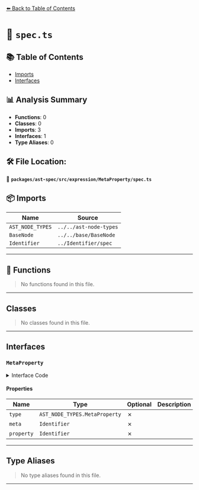 [⬅️ Back to Table of Contents](../../../../../index.md)

# 📄 `spec.ts`

## 📚 Table of Contents

- [Imports](#imports)
- [Interfaces](#interfaces)

## 📊 Analysis Summary

- **Functions**: 0
- **Classes**: 0
- **Imports**: 3
- **Interfaces**: 1
- **Type Aliases**: 0

## 🛠️ File Location:
📂 **`packages/ast-spec/src/expression/MetaProperty/spec.ts`**

## 📦 Imports

| Name | Source |
|------|--------|
| `AST_NODE_TYPES` | `../../ast-node-types` |
| `BaseNode` | `../../base/BaseNode` |
| `Identifier` | `../Identifier/spec` |


---

## 🔧 Functions

> No functions found in this file.


---

## Classes

> No classes found in this file.


---

## Interfaces

### `MetaProperty`

<details><summary>Interface Code</summary>

```ts
export interface MetaProperty extends BaseNode {
  type: AST_NODE_TYPES.MetaProperty;
  meta: Identifier;
  property: Identifier;
}
```
</details>

#### Properties

| Name | Type | Optional | Description |
|------|------|----------|-------------|
| `type` | `AST_NODE_TYPES.MetaProperty` | ✗ |  |
| `meta` | `Identifier` | ✗ |  |
| `property` | `Identifier` | ✗ |  |


---

## Type Aliases

> No type aliases found in this file.


---